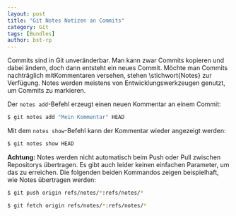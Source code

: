 ```yaml
---
layout: post
title: "Git Notes Notizen an Commits"
category: Git
tags: [Bundles]
author: bst-rp
---
```


Commits sind in Git unveränderbar. Man kann zwar Commits kopieren und dabei ändern, doch dann entsteht ein neues Commit. Möchte man Commits nachträglich mitKommentaren versehen, stehen \stichwort{Notes} zur Verfügung. Notes werden	meistens von Entwicklungswerkzeugen genutzt, um Commits zu markieren.		

Der `notes add`-Befehl erzeugt einen neuen Kommentar an einem Commit:		

```bash
$ git notes add "Mein Kommentar" HEAD		
```

Mit dem `notes show`-Befehl kann der Kommentar wieder angezeigt werden:		

```bash
$ git notes show HEAD		
```

**Achtung:** Notes werden nicht automatisch beim Push oder Pull zwischen Repositorys übertragen. Es gibt auch leider keinen einfachen Parameter,
um das zu erreichen. Die folgenden beiden Kommandos	zeigen beispielhaft, wie Notes übertragen werden:

```bash
$ git push origin refs/notes/*:refs/notes/*		
```

```bash
$ git fetch origin refs/notes/*:refs/notes/*		
```
